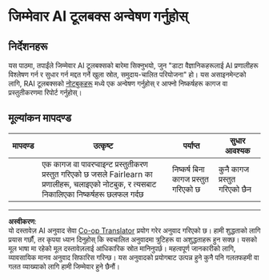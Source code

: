 <!--
CO_OP_TRANSLATOR_METADATA:
{
  "original_hash": "dbda60e7b1fe5f18974e7858eff0004e",
  "translation_date": "2025-08-29T17:34:40+00:00",
  "source_file": "1-Introduction/3-fairness/assignment.md",
  "language_code": "ne"
}
-->
# जिम्मेवार AI टूलबक्स अन्वेषण गर्नुहोस्

## निर्देशनहरू

यस पाठमा, तपाईंले जिम्मेवार AI टूलबक्सको बारेमा सिक्नुभयो, जुन "डाटा वैज्ञानिकहरूलाई AI प्रणालीहरू विश्लेषण गर्न र सुधार गर्न मद्दत गर्ने खुला स्रोत, समुदाय-चालित परियोजना" हो। यस असाइनमेन्टको लागि, RAI टूलबक्सको [नोटबुकहरू](https://github.com/microsoft/responsible-ai-toolbox/blob/main/notebooks/responsibleaidashboard/getting-started.ipynb) मध्ये एक अन्वेषण गर्नुहोस् र आफ्नो निष्कर्षहरू कागज वा प्रस्तुतीकरणमा रिपोर्ट गर्नुहोस्।

## मूल्यांकन मापदण्ड

| मापदण्ड | उत्कृष्ट | पर्याप्त | सुधार आवश्यक |
| -------- | --------- | -------- | ----------------- |
|          |  एक कागज वा पावरप्वाइन्ट प्रस्तुतीकरण प्रस्तुत गरिएको छ जसले Fairlearn का प्रणालीहरू, चलाइएको नोटबुक, र त्यसबाट निकालिएका निष्कर्षहरू छलफल गर्दछ        |   निष्कर्ष बिना कागज प्रस्तुत गरिएको छ       |  कुनै कागज प्रस्तुत गरिएको छैन                 |

---

**अस्वीकरण**:  
यो दस्तावेज़ AI अनुवाद सेवा [Co-op Translator](https://github.com/Azure/co-op-translator) प्रयोग गरेर अनुवाद गरिएको छ। हामी शुद्धताको लागि प्रयास गर्छौं, तर कृपया ध्यान दिनुहोस् कि स्वचालित अनुवादमा त्रुटिहरू वा अशुद्धताहरू हुन सक्छ। यसको मूल भाषा मा रहेको मूल दस्तावेज़लाई आधिकारिक स्रोत मानिनुपर्छ। महत्वपूर्ण जानकारीको लागि, व्यावसायिक मानव अनुवाद सिफारिस गरिन्छ। यस अनुवादको प्रयोगबाट उत्पन्न हुने कुनै पनि गलतफहमी वा गलत व्याख्याको लागि हामी जिम्मेवार हुने छैनौं।